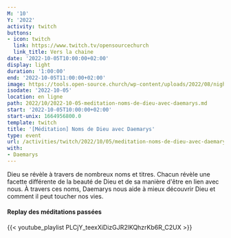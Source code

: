```yaml
---
M: '10'
Y: '2022'
activity: twitch
buttons:
- icon: twitch
  link: https://www.twitch.tv/opensourcechurch
  link_title: Vers la chaine
date: '2022-10-05T10:00:00+02:00'
display: light
duration: '1:00:00'
end: '2022-10-05T11:00:00+02:00'
image: https://tools.open-source.church/wp-content/uploads/2022/08/night-sky-osc-noms-de-dieu.jpg
isodate: '2022-10-05'
location: en ligne
path: 2022/10/2022-10-05-meditation-noms-de-dieu-avec-daemarys.md
start: '2022-10-05T10:00:00+02:00'
start-unix: 1664956800.0
template: twitch
title: '[Méditation] Noms de Dieu avec Daemarys'
type: event
url: /activities/twitch/2022/10/05/meditation-noms-de-dieu-avec-daemarys
with:
- Daemarys
---
```

Dieu se révèle à travers de nombreux noms et titres. Chacun révèle une facette différente de la beauté de Dieu et de sa manière d'être en lien avec nous. À travers ces noms, Daemarys nous aide à mieux découvrir Dieu et comment il peut toucher nos vies.


#### Replay des méditations passées

{{< youtube_playlist PLCjY_teexXiDizGJR2lKQhzrKb6R_C2UX >}}